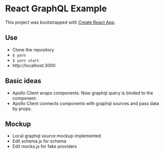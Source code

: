 # React GraphQL Example

This project was bootstrapped with [Create React App](https://github.com/facebookincubator/create-react-app).

## Use

- Clone the repository
- `$ yarn`
- `$ yarn start`
- http://localhost:3000

## Basic ideas

- Apollo Client wraps components. Now graphql query is binded to the component.
- Apollo Client connects components with graphql sources and pass data by props.

## Mockup

- Local graphql source mockup implemented
- Edit schema.js for schema
- Edit mocks.js for fake providers